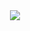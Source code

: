 <div id="header" align="center">
  <img src="https://media.giphy.com/media/v1.Y2lkPTc5MGI3NjExbWF2MmxraXM3dmV6ZGIyNWNrdnBuajcyYXl4ZWtkcjlxcnB5ZXIwZiZlcD12MV9pbnRlcm5hbF9naWZfYnlfaWQmY3Q9Zw/qgQUggAC3Pfv687qPC/giphy.gif"> 
</div>
